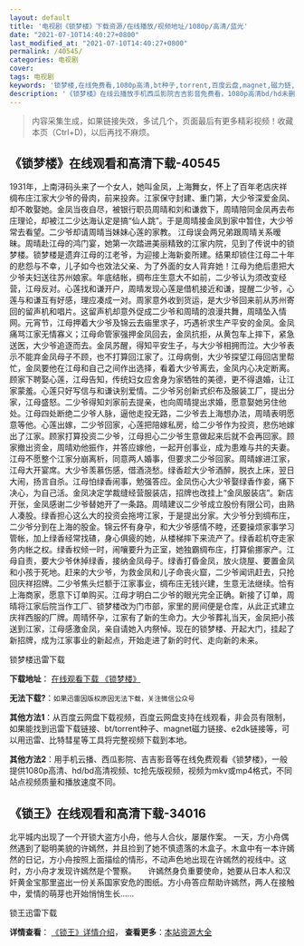 ```yaml
---
layout: default
title: '电视剧《锁梦楼》下载资源/在线播放/视频地址/1080p/高清/蓝光'
date: "2021-07-10T14:40:27+0800"
last_modified_at: "2021-07-10T14:40:27+0800"
permalink: /40545/
categories: 电视剧
cover:
tags: 电视剧
keywords: '锁梦楼,在线免费看,1080p高清,bt种子,torrent,百度云盘,magnet,磁力链,迅雷下载资源'
description: '《锁梦楼》在线云播放手机西瓜影院吉吉影音免费看，1080p高清bd/hd未删减完整版和tc抢先枪版，mkv/mp4格式，附带bt/torrent种子、magnet/磁力链、百度云盘、网盘资源迅雷下载链接'
---
```


>内容采集生成，如果链接失效，多试几个，页面最后有更多精彩视频！收藏本页（Ctrl+D)，以后再找不麻烦。


## 《锁梦楼》在线观看和高清下载-40545

1931年，上南浔码头来了一个女人，她叫金凤，上海舞女，怀上了百年老店庆祥绸布庄江家大少爷的骨肉，前来投奔。江家保守封建、重门第，大少爷深爱金凤、却不敢娶她。金凤当夜自尽，被银行职员周晴和刘和谦救下，周晴陪同金凤再去布庄理论，却被江二少达海认定是搞“仙人跳&rdquo;。于是周晴接金凤到家中暂住，大少爷常去看望。二少爷却请周晴当妹妹心莲的家教。 江母误会两兄弟跟周晴关系暧昧。周晴赴江母的鸿门宴，她第一次踏进美丽精致的江家内院，见到了传说中的锁梦楼。锁梦楼是遗弃江母的江老爷，为迎接上海新妾所建。结果却锁住江母二十年的悲怨与不幸，儿子如今也效法父亲、为了外面的女人背弃她！江母为绝后患把大少爷夫妇送往苏州娘家。年底结帐，绸布庄生意大不如前，二少爷认为须改变经营，江母反对。心莲找和谦开户，周晴发现心莲是借机接近和谦，提醒二少爷，心莲与和谦互有好感，理应凑成一对。周家意外收到货运，是大少爷回来前从苏州寄回的留声机和唱片。这留声机却意外促成二少爷和周晴的浪漫共舞，周晴坠入情网。元宵节，江母押着大少爷及锦云去庙里求子，巧遇祈求生产平安的金凤。金凤痛骂江家无情寡义；江母命管家强押金凤回去，金凤抗拒，从黄包车上摔下，紧急送医，大少爷追逐而去。金凤苏醒，得知平安生子，与大少爷相拥而泣。大少爷表示不能弃金凤母子不顾，也不打算回江家了。江母病倒，大少爷探望江母回店里帮忙，金凤要他在江母和自己之间作出选择，看着大少爷离去，金凤内心决定断离。顾家下聘娶心莲，江母告知，传统妇女应舍身为家牺牲的美德，更不得退婚，让江家蒙羞。心莲只好写信与和谦诀别爱情。二少爷另创新式织布及服装工厂，提出分家，江母盛怒。二少爷得知刘家前去提亲，也向周晴提出求婚，愿意娶她另住他处。江母四处断绝二少爷人脉，逼他走投无路，二少爷去上海想办法，周晴表明愿意等他。心莲出嫁，二少爷回家，心莲把陪嫁私房，给二少爷作为投资，悲伤地嫁出了江家。顾家打算投资二少爷，江母担心二少爷生意做起来后就不会再回家。顾家撤出资金，周晴劝他振作，并答应嫁他，一起开创事业，成为患难与共的夫妻。江母不愿整个江家分崩离析，同意两人婚事，但要求二少爷回家。周晴嫁进江家，江母大开宴席。大少爷羡慕伤感，借酒浇愁。绿香趁大少爷酒醉，脱衣上床，翌日大闹，扬言自杀。江母怕绿香闹事，勉强答应。金凤伤心大少爷娶绿香作妾，痛下决心，为自己活。金凤决定学裁缝经营服装店，招牌也改挂上“金凤服装店&rdquo;。新店开张，金凤感谢二少爷替她开了一条路。周晴建议二少爷成立股份有限公司，由熟人凑股。绿香担心这么大的投资会拖垮江家，于是提出分家。大少爷分到绸布庄，二少爷分到在上海的股金。锦云怀有身孕，和大少爷感情不睦，还要操烦家事学习管帐，加上绿香经常找碴，身心俱疲的她，从楼梯摔下来流产了。绿香趁机夺走家务内帐之权。绿香权倾一时，闹嚷要升为正室，她独霸绸布庄，打算偷挪家产。江母自责，要大少爷休掉绿香，接纳金凤母子。绿香打昏金凤，放火烧屋、要置金凤和小孩于死地。赶来的大少爷，为救金凤和儿子命丧火窟，二少爷闻讯赶去，只抢回庆祥招牌。二少爷焦头烂额于江家事业，绸布庄无钱兴建，生意无法继续。恰有上海商家，愿意下订单购买。江母才明白二少爷的眼光完全正确。新接了订单，周晴将江家后院当作工厂、锁梦楼改为门市部，家里的房间便是仓库，从此正式建立庆祥西服的厂牌。周晴怀孕，江家有了新的生命力。大少爷葬礼当天，金凤把小孩送到江家，江母感激金凤，亲自请她入内祭悼。现在的锁梦楼、开起大门，挂起了新招牌，成为江家事业的新起点，开始走进了新的时代、走向新的未来。


锁梦楼迅雷下载

**下载地址**： [在线观看下载 《锁梦楼》](https://www.993dy.com//vod-detail-id-11809.html) 


**无法下载?**：`如果迅雷因版权原因无法下载，关注微信公众号 `

**其他方法1**：从百度云网盘下载视频，百度云网盘支持在线观看，非会员有限制，如果能找到迅雷下载链接、bt/torrent种子、magnet磁力链接、e2dk链接等，可以用迅雷、比特彗星等工具将完整视频下载到本地。

**其他方法2**：用手机云播、西瓜影院、吉吉影音等在线免费观看《锁梦楼》，一般提供1080p高清、hd/bd高清视频、tc抢先版视频，视频为mkv或mp4格式，不同站点视频质量和播放速度不同。


## 《锁王》在线观看和高清下载-34016

北平城内出现了一个开锁大盗方小舟，他与人合伙，屡屡作案。 一天，方小舟偶然遇到了聪明美貌的许嫣然，并且捡到了她不慎遗落的木盒子。木盒中有一本许嫣然的日记，方小舟按照上面描绘的情形，不动声色地出现在许嫣然的视线中。这时，方小舟才发现许嫣然是个警察。</div>　　许嫣然身负重要使命，她要从日本人和汉奸黄金宝那里盗出一份关系国家安危的图纸。方小舟答应帮助许嫣然，两人在接触中，爱情的萌芽也开始悄悄生长&hellip;…


锁王迅雷下载

**详情查看**： [《锁王》详情介绍](/movie/34016/)， **查看更多**：[本站资源大全](/movie/t/all/)

